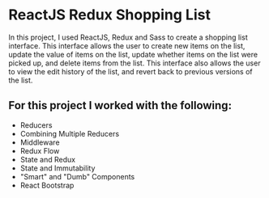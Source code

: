 # ReactJS Redux Shopping List

In this project, I used ReactJS, Redux and Sass to create a shopping list interface.
This interface allows the user to create new items on the list, update the value
of items on the list, update whether items on the list were picked up, and
delete items from the list. This interface also allows the user to view the
edit history of the list, and revert back to previous versions of the list.

## For this project I worked with the following:
* Reducers
* Combining Multiple Reducers
* Middleware
* Redux Flow
* State and Redux
* State and Immutability
* "Smart" and "Dumb" Components
* React Bootstrap
